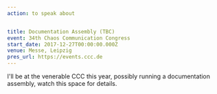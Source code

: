 ```yaml
---
action: to speak about


title: Documentation Assembly (TBC)
event: 34th Chaos Communication Congress
start_date: 2017-12-27T00:00:00.000Z
venue: Messe, Leipzig
pres_url: https://events.ccc.de
---
```


I'll be at the venerable CCC this year, possibly running a documentation assembly, watch this space for details.
